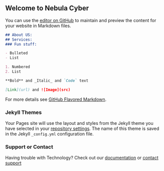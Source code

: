 ## Welcome to Nebula Cyber

You can use the [editor on GitHub](https://github.com/NebulaCyberSolutions/nebulacybersolutions.github.io/edit/master/index.md) to maintain and preview the content for your website in Markdown files.


```markdown
## About US:
## Services:
### Fun stuff:

- Bulleted
- List

1. Numbered
2. List

**Bold** and _Italic_ and `Code` text

[Link](url) and ![Image](src)
```

For more details see [GitHub Flavored Markdown](https://guides.github.com/features/mastering-markdown/).

### Jekyll Themes

Your Pages site will use the layout and styles from the Jekyll theme you have selected in your [repository settings](https://github.com/NebulaCyberSolutions/nebulacybersolutions.github.io/settings). The name of this theme is saved in the Jekyll `_config.yml` configuration file.

### Support or Contact

Having trouble with Technology? Check out our [documentation](https://help.github.com/categories/github-pages-basics/) or [contact support](hello@nebulacyber.com)
